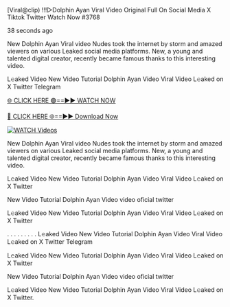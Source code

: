 [Viral@clip) !!!▷Dolphin Ayan Viral Video Original Full On Social Media X Tiktok Twitter  Watch Now #3768

38 seconds ago

New Dolphin Ayan Viral video Nudes took the internet by storm and amazed viewers on various Leaked social media platforms. New, a young and talented digital creator, recently became famous thanks to this interesting video.

L𝚎aked Video New Video Tutorial Dolphin Ayan Video Viral Video L𝚎aked on X Twitter Telegram

[🌐 CLICK HERE 🟢==►► WATCH NOW](https://t.co/CsbdxKwbQM)

[🔴 CLICK HERE 🌐==►► Download Now](https://t.co/CsbdxKwbQM)

[![WATCH Videos](https://i.imgur.com/RPj6FCy.gif)](https://t.co/CsbdxKwbQM)

New Dolphin Ayan Viral video Nudes took the internet by storm and amazed viewers on various Leaked social media platforms. New, a young and talented digital creator, recently became famous thanks to this interesting video.

L𝚎aked Video New Video Tutorial Dolphin Ayan Video Viral Video L𝚎aked on X Twitter

New Video Tutorial Dolphin Ayan Video video oficial twitter

L𝚎aked Video New Video Tutorial Dolphin Ayan Video Viral Video L𝚎aked on X Twitter

. . . . . . . . . L𝚎aked Video New Video Tutorial Dolphin Ayan Video Viral Video L𝚎aked on X Twitter Telegram

L𝚎aked Video New Video Tutorial Dolphin Ayan Video Viral Video L𝚎aked on X Twitter

New Video Tutorial Dolphin Ayan Video video oficial twitter

L𝚎aked Video New Video Tutorial Dolphin Ayan Video Viral Video L𝚎aked on X Twitter.
